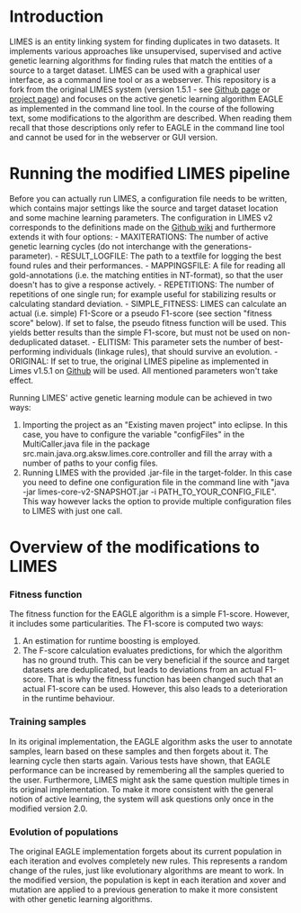# Introduction

LIMES is an entity linking system for finding duplicates in two datasets. It implements various approaches like unsupervised, supervised and active genetic learning algorithms
for finding rules that match the entities of a source to a target dataset. LIMES can be used with a graphical user interface, as a command line tool or as a webserver. This repository
is a fork from the original LIMES system (version 1.5.1 - see [Github page](https://github.com/dice-group/LIMES) or [project page](http://aksw.org/Projects/LIMES.html)) and focuses
on the active genetic learning algorithm EAGLE as implemented in the command line tool. In the course of the following text, some modifications to the algorithm are described.
When reading them recall that those descriptions only refer to EAGLE in the command line tool and cannot be used for in the webserver or GUI version. 

# Running the modified LIMES pipeline


Before you can actually run LIMES, a configuration file needs to be written, which contains major settings like the source and target dataset location and some
machine learning parameters. The configuration in LIMES v2 corresponds to the definitions made on the
[Github wiki](http://dice-group.github.io/LIMES/user_manual/configuration_file/) and furthermore extends it with four options:
	- MAXITERATIONS: The number of active genetic learning cycles (do not interchange with the generations-parameter). 
	- RESULT_LOGFILE: The path to a textfile for logging the best found rules and their performances.
	- MAPPINGSFILE: A file for reading all gold-annotations (i.e. the matching entities in NT-format), so that the user doesn't has to give a response actively. 
	- REPETITIONS: The number of repetitions of one single run; for example useful for stabilizing results or calculating standard deviation.
	- SIMPLE_FITNESS: LIMES can calculate an actual (i.e. simple) F1-Score or a pseudo F1-score (see section "fitness score" below). If set to false, the pseudo fitness
	function will be used. This yields better results than the simple F1-score, but must not be used on non-deduplicated dataset. 
	- ELITISM: This parameter sets the number of best-performing individuals (linkage rules), that should survive an evolution.
	- ORIGINAL: If set to true, the original LIMES pipeline as implemented in Limes v1.5.1 on [Github](https://github.com/dice-group/LIMES) will be used. All mentioned 
	parameters won't take effect. 

Running LIMES' active genetic learning module can be achieved in two ways:
1. Importing the project as an "Existing maven project" into eclipse.
In this case, you have to configure the variable "configFiles" in the MultiCaller.java file in the package src.main.java.org.aksw.limes.core.controller and fill the array
with a number of paths to your config files.
2. Running LIMES with the provided .jar-file in the target-folder. 
In this case you need to define one configuration file in the command line with "java -jar limes-core-v2-SNAPSHOT.jar -i PATH\_TO\_YOUR\_CONFIG\_FILE". This way however lacks the 
option to provide multiple configuration files to LIMES with just one call.


# Overview of the modifications to LIMES
### Fitness function
The fitness function for the EAGLE algorithm is a simple F1-score. However, it includes some particularities. The F1-score is computed two ways:
1. An estimation for runtime boosting is employed.
2. The F-score calculation evaluates predictions, for which the algorithm has no ground truth. This can be very beneficial if the source and target datasets are deduplicated, but
leads to deviations from an actual F1-score. That is why the fitness function has been changed such that an actual F1-score can be used. However, this also leads to a deterioration in
the runtime behaviour.

### Training samples
In its original implementation, the EAGLE algorithm asks the user to annotate samples, learn based on these samples and then forgets about it. The learning cycle then starts again. Various tests
have shown, that EAGLE performance can be increased by remembering all the samples queried to the user. Furthermore, LIMES might ask the same question multiple times in its
original implementation. To make it more consistent with the general notion of active learning, the system will ask questions only once in the modified version 2.0.   

### Evolution of populations
The original EAGLE implementation forgets about its current population in each iteration and evolves completely new rules. This represents a random change of the rules, just like
evolutionary algorithms are meant to work. In the modified version, the population is kept in each iteration and xover and mutation are applied to a previous generation to make 
it more consistent with other genetic learning algorithms.

